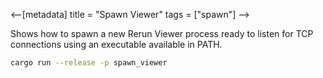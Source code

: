 <--[metadata]
title = "Spawn Viewer"
tags = ["spawn"]
-->


Shows how to spawn a new Rerun Viewer process ready to listen for TCP connections using an executable available in PATH.

```bash
cargo run --release -p spawn_viewer
```